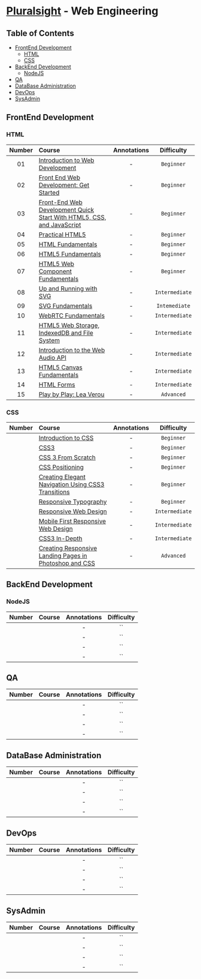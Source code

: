 # [Pluralsight](http://www.pluralsight.com/) - Web Engineering

## Table of Contents

- [FrontEnd Development](#frontend-development)
  - [HTML](#html)
  - [CSS](#css)
- [BackEnd Development](#backend-development)
  - [NodeJS](#nodejs)
- [QA](#qa)
- [DataBase Administration](#database-administration)
- [DevOps](#devops)
- [SysAdmin](#sysadmin)


## FrontEnd Development

### HTML

| Number | Course | Annotations | Difficulty |
| :---: | :--- | :---: | :---: |
| 01 | [Introduction to Web Development](http://www.pluralsight.com/courses/web-development-intro) | - | `Beginner` |
| 02 | [Front End Web Development: Get Started](http://www.pluralsight.com/courses/front-end-web-development-get-started) | - | `Beginner` |
| 03 | [Front-End Web Development Quick Start With HTML5, CSS, and JavaScript](http://www.pluralsight.com/courses/front-end-web-app-html5-javascript-css) | - | `Beginner` |
| 04 | [Practical HTML5](http://www.pluralsight.com/courses/practical-html5) | - | `Beginner` |
| 05 | [HTML Fundamentals](http://www.pluralsight.com/courses/html-fundamentals) | - | `Beginner` |
| 06 | [HTML5 Fundamentals](http://www.pluralsight.com/courses/html5-fundamentals-2e) | - | `Beginner` |
| 07 | [HTML5 Web Component Fundamentals](http://www.pluralsight.com/courses/web-components-shadow-dom) | - | `Beginner` |
| 08 | [Up and Running with SVG](http://www.pluralsight.com/courses/svg-up-running) | - | `Intermediate` |
| 09 | [SVG Fundamentals](http://www.pluralsight.com/courses/svg-fundamentals) | - | `Intemediate` |
| 10 | [WebRTC Fundamentals](http://www.pluralsight.com/courses/webrtc-fundamentals) | - | `Intermediate` |
| 11 | [HTML5 Web Storage, IndexedDB and File System](http://www.pluralsight.com/courses/html5-web-storage-indexeddb-file-system) | - | `Intermediate` |
| 12 | [Introduction to the Web Audio API](http://www.pluralsight.com/courses/web-audio-api-introduction) | - | `Intermediate` |
| 13 | [HTML5 Canvas Fundamentals](http://www.pluralsight.com/courses/html5-canvas-fundamentals) | - | `Intermediate` |
| 14 | [HTML Forms](http://www.pluralsight.com/courses/html-forms) | - | `Intermediate` |
| 15 | [Play by Play: Lea Verou](http://www.pluralsight.com/courses/play-by-play-lea-verou) | - | `Advanced` |

### CSS

| Number | Course | Annotations | Difficulty |
| :---: | :--- | :---: | :---: |
|  | [Introduction to CSS](http://www.pluralsight.com/courses/css-intro) | - | `Beginner` |
|  | [CSS3](http://www.pluralsight.com/courses/css3) | - | `Beginner` |
|  | [CSS 3 From Scratch](http://www.pluralsight.com/courses/css3-from-scratch) | - | `Beginner` |
|  | [CSS Positioning](http://www.pluralsight.com/courses/css-positioning-1834) | - | `Beginner` |
|  | [Creating Elegant Navigation Using CSS3 Transitions](http://www.pluralsight.com/courses/elegant-navigation-css3-transitions-1975) | - | `Beginner` |
|  | [Responsive Typography](http://www.pluralsight.com/courses/responsive-typography) | - | `Beginner` |
|  | [Responsive Web Design](http://www.pluralsight.com/courses/responsive-web-design) | - | `Intermediate` |
|  | [Mobile First Responsive Web Design](http://www.pluralsight.com/courses/mobile-first-responsive-web-design) | - | `Intermediate` |
|  | [CSS3 In-Depth](http://www.pluralsight.com/courses/css3-in-depth) | - | `Intermediate` |
|  | [Creating Responsive Landing Pages in Photoshop and CSS](http://www.pluralsight.com/courses/responsive-landing-pages-photoshop-css-2001) | - | `Advanced` |

## BackEnd Development

### NodeJS

| Number | Course | Annotations | Difficulty |
| :---: | :--- | :---: | :---: |
|  | []() | - | `` |
|  | []() | - | `` |
|  | []() | - | `` |
|  | []() | - | `` |

## QA

| Number | Course | Annotations | Difficulty |
| :---: | :--- | :---: | :---: |
|  | []() | - | `` |
|  | []() | - | `` |
|  | []() | - | `` |
|  | []() | - | `` |

## DataBase Administration

| Number | Course | Annotations | Difficulty |
| :---: | :--- | :---: | :---: |
|  | []() | - | `` |
|  | []() | - | `` |
|  | []() | - | `` |
|  | []() | - | `` |

## DevOps

| Number | Course | Annotations | Difficulty |
| :---: | :--- | :---: | :---: |
|  | []() | - | `` |
|  | []() | - | `` |
|  | []() | - | `` |
|  | []() | - | `` |

## SysAdmin

| Number | Course | Annotations | Difficulty |
| :---: | :--- | :---: | :---: |
|  | []() | - | `` |
|  | []() | - | `` |
|  | []() | - | `` |
|  | []() | - | `` |